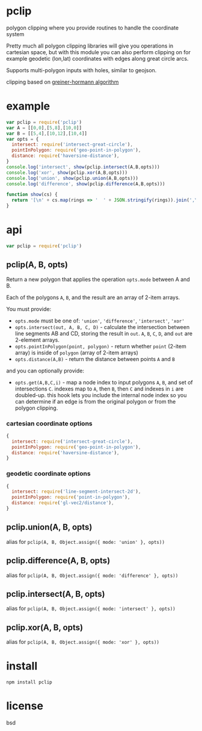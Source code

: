 # pclip

polygon clipping where you provide routines to handle the coordinate system

Pretty much all polygon clipping libraries will give you operations in cartesian space, but with
this module you can also perform clipping on for example geodetic (lon,lat) coordinates with edges
along great circle arcs.

Supports multi-polygon inputs with holes, similar to geojson.

clipping based on [greiner-hormann algorithm](https://davis.wpi.edu/~matt/courses/clipping/)

# example

``` js
var pclip = require('pclip')
var A = [[0,0],[5,8],[10,0]]
var B = [[5,4],[10,12],[10,4]]
var opts = {
  intersect: require('intersect-great-circle'),
  pointInPolygon: require('geo-point-in-polygon'),
  distance: require('haversine-distance'),
}
console.log('intersect', show(pclip.intersect(A,B,opts)))
console.log('xor', show(pclip.xor(A,B,opts)))
console.log('union', show(pclip.union(A,B,opts)))
console.log('difference', show(pclip.difference(A,B,opts)))

function show(cs) {
  return '[\n' + cs.map(rings => '  ' + JSON.stringify(rings)).join(',\n') + '\n]'
}
```

# api

``` js
var pclip = require('pclip')
```

## pclip(A, B, opts)

Return a new polygon that applies the operation `opts.mode` between A and B.

Each of the polygons `A`, `B`, and the result are an array of 2-item arrays.

You must provide:

* `opts.mode` must be one of: `'union'`, `'difference'`, `'intersect'`, `'xor'`
* `opts.intersect(out, A, B, C, D)` - calculate the intersection between line segments AB and CD,
  storing the result in `out`. `A`, `B`, `C`, `D`, and `out` are 2-element arrays.
* `opts.pointInPolygon(point, polygon)` - return whether `point` (2-item array)
  is inside of `polygon` (array of 2-item arrays)
* `opts.distance(A,B)` - return the distance between points `A` and `B`

and you can optionally provide:

* `opts.get(A,B,C,i)` - map a node index to input polygons `A`, `B`, and set of intersections `C`.
  indexes map to `A`, then `B`, then `C` and indexes in `i` are doubled-up.
  this hook lets you include the internal node index so you can determine if an edge is from the
  original polygon or from the polygon clipping.

### cartesian coordinate options

``` js
{
  intersect: require('intersect-great-circle'),
  pointInPolygon: require('geo-point-in-polygon'),
  distance: require('haversine-distance'),
}
```

### geodetic coordinate options

``` js
{
  intersect: require('line-segment-intersect-2d'),
  pointInPolygon: require('point-in-polygon'),
  distance: require('gl-vec2/distance'),
}
```

## pclip.union(A, B, opts)

alias for `pclip(A, B, Object.assign({ mode: 'union' }, opts))`

## pclip.difference(A, B, opts)

alias for `pclip(A, B, Object.assign({ mode: 'difference' }, opts))`

## pclip.intersect(A, B, opts)

alias for `pclip(A, B, Object.assign({ mode: 'intersect' }, opts))`

## pclip.xor(A, B, opts)

alias for `pclip(A, B, Object.assign({ mode: 'xor' }, opts))`

# install

```
npm install pclip
```

# license

bsd

